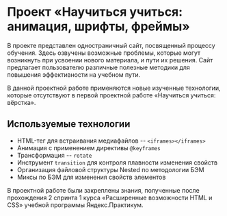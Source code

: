 # Проект «Научиться учиться: анимация, шрифты, фреймы»

В проекте представлен одностраничный сайт, посвященный процессу обучения. Здесь озвучены возможные проблемы, которые могут возникнуть при усвоении нового материала, и пути их решения. Сайт предлагает пользователю различные полезные методики для повышения эффективности на учебном пути.

В данной проектной работе применяются новые изученные технологии, которые отсутствуют в первой проектной работе «Научиться учиться: вёрстка».
## Используемые технологии

- HTML-тег для встраивания медиафайлов -- `<iframes></iframes>`
- Анимация с применением директивы `@keyframes`
- Трансформация -- `rotate`
- Инструмент `transition` для контроля плавности изменения свойств
- Организация файловой структуры Nested по методологии БЭМ
- Миксы по БЭМ для изменения свойств элементов

В проектной работе были закреплены знания, полученные после прохождения 2 спринта 1 курса «Расширенные возможности HTML и CSS» учебной программы Яндекс.Практикум.